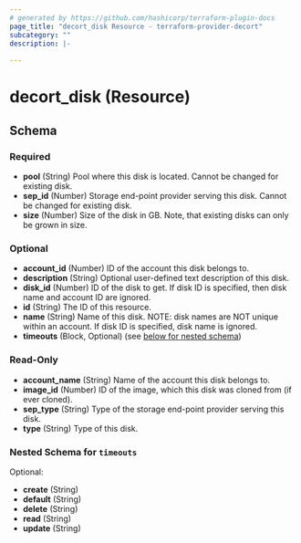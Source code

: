 ```yaml
---
# generated by https://github.com/hashicorp/terraform-plugin-docs
page_title: "decort_disk Resource - terraform-provider-decort"
subcategory: ""
description: |-
  
---
```


# decort_disk (Resource)





<!-- schema generated by tfplugindocs -->
## Schema

### Required

- **pool** (String) Pool where this disk is located. Cannot be changed for existing disk.
- **sep_id** (Number) Storage end-point provider serving this disk. Cannot be changed for existing disk.
- **size** (Number) Size of the disk in GB. Note, that existing disks can only be grown in size.

### Optional

- **account_id** (Number) ID of the account this disk belongs to.
- **description** (String) Optional user-defined text description of this disk.
- **disk_id** (Number) ID of the disk to get. If disk ID is specified, then disk name and account ID are ignored.
- **id** (String) The ID of this resource.
- **name** (String) Name of this disk. NOTE: disk names are NOT unique within an account. If disk ID is specified, disk name is ignored.
- **timeouts** (Block, Optional) (see [below for nested schema](#nestedblock--timeouts))

### Read-Only

- **account_name** (String) Name of the account this disk belongs to.
- **image_id** (Number) ID of the image, which this disk was cloned from (if ever cloned).
- **sep_type** (String) Type of the storage end-point provider serving this disk.
- **type** (String) Type of this disk.

<a id="nestedblock--timeouts"></a>
### Nested Schema for `timeouts`

Optional:

- **create** (String)
- **default** (String)
- **delete** (String)
- **read** (String)
- **update** (String)


